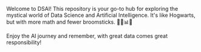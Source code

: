
Welcome to DSAI! This repository is your go-to hub for exploring the mystical world of Data Science and Artificial Intelligence. It's like Hogwarts, but with more math and fewer broomsticks. 🧙‍♂️📊🤖


Enjoy the AI journey and remember, with great data comes great responsibility!
